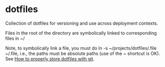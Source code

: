 # dotfiles

Collection of dotfiles for versioning and use across deployment contexts.

Files in the root of the directory are symbolically linked to corresponding files in ~/

Note, to symbolically link a file, you must do ln -s ~/projects/dotfiles/.file ~/.file, i.e., the paths must be absolute paths (use of the ~ shortcut is OK). See [How to properly store dotfiles with git](http://superuser.com/questions/302312/how-to-properly-store-dotfiles-in-a-centralized-git-repository).
